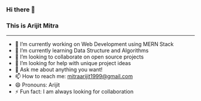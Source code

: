 ### Hi there 👋
### This is Arijit Mitra
________________________________________________________________

- 🔭 I’m currently working on Web Development using MERN Stack
- 🌱 I’m currently learning Data Structure and Algorithms
- 👯 I’m looking to collaborate on open source projects
- 🤔 I’m looking for help with unique project ideas
- 💬 Ask me about anything you want!
- 📫 How to reach me: mitraarijit1999@gmail.com
- 😄 Pronouns: Arijit
- ⚡ Fun fact: I am always looking for collaboration

